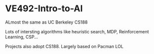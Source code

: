 # VE492-Intro-to-AI
ALmost the same as UC Berkeley CS188

Lots of intersting algorithms like heuristic search, MDP, Reinforcement Learning, CSP...

Projects also adopt CS188. Largely based on Pacman LOL
